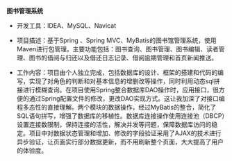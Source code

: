 **图书管理系统**

- 开发工具：IDEA、MySQL、Navicat 

- 项目描述：基于Spring 、Spring MVC、MyBatis的图书馆管理系统，使用Maven进行包管理。主要功能包括：图书查询、图书管理、图书编辑、读者管理、图书的借阅与归还以及借还日志记录、借阅逾期管理和首页新闻推送。

- 工作内容：项目由个人独立完成，包括数据库的设计、框架的搭建和代码的编写，实现了对角色的判断和对基本信息的增删改等操作，同时利用动态sql拼接进行模糊查询。在项目使用Spring整合数据库DAO操作时，应用接口，很方便的通过Spring配置文件的修改，更改DAO实现方式。这让我加深了对接口编程多态性的直接理解。两个模块的数据操作，经过MyBatis的整合，简化了SQL语句拼写，增强了数据库的移植性。数据库连接操作使用连接池（DBCP）设置连接数限制，保持连接的活性，解决并发等问题，保障数据库访问的稳定。项目中对数据状态管理和增加、修改的字段验证采用了AJAX的技术进行异步验证，让页面实行部分数据更新，而不用刷新整个页面，大大提高了用户的体验度。
